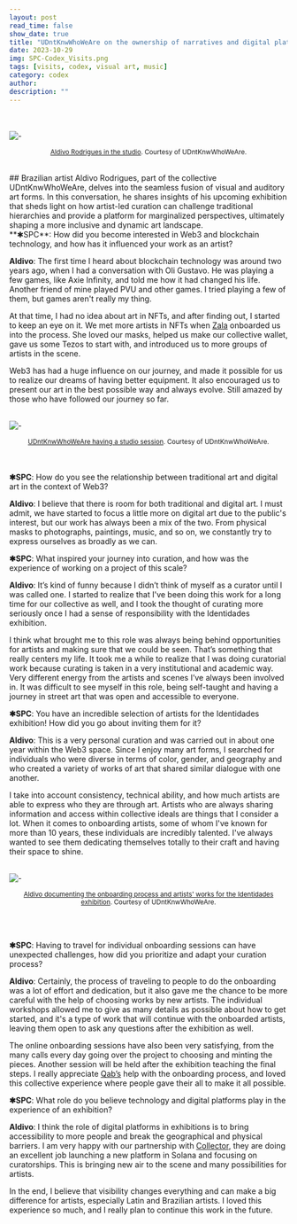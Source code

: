 ```yaml
---
layout: post
read_time: false
show_date: true
title: "UDntKnwWhoWeAre on the ownership of narratives and digital platforms"
date: 2023-10-29
img: SPC-Codex_Visits.png
tags: [visits, codex, visual art, music]
category: codex
author: 
description: ""
---
```


<br><br>
![-](https://i.postimg.cc/vm4B1KPx/F30-HHd8-Xc-AAr-KVG.jpg)<center><small><a href="https://twitter.com/UDntKnwWhoWeAre/status/710407761450729499">
Aldivo Rodrigues in the studio</a>. Courtesy of UDntKnwWhoWeAre.</small></center>


<br>
## Brazilian artist Aldivo Rodrigues, part of the collective UDntKnwWhoWeAre, delves into the seamless fusion of visual and auditory art forms. In this conversation, he shares insights of his upcoming exhibition that sheds light on how artist-led curation can challenge traditional hierarchies and provide a platform for marginalized perspectives, ultimately shaping a more inclusive and dynamic art landscape.


<br>
**✱SPC**: How did you become interested in Web3 and blockchain technology, and how has it influenced your work as an artist?

**Aldivo**: The first time I heard about blockchain technology was around two years ago, when I had a conversation with Oli Gustavo. He was playing a few games, like Axie Infinity, and told me how it had changed his life. Another friend of mine played PVU and other games. I tried playing a few of them, but games aren't really my thing.

At that time, I had no idea about art in NFTs, and after finding out, I started to keep an eye on it. We met more artists in NFTs when [Zala](https://twitter.com/zala_faz_zalas) onboarded us into the process. She loved our masks, helped us make our collective wallet, gave us some Tezos to start with, and introduced us to more groups of artists in the scene. 

Web3 has had a huge influence on our journey, and made it possible for us to realize our dreams of having better equipment. It also encouraged us to present our art in the best possible way and always evolve. Still amazed by those who have followed our journey so far.

<br>![-](https://i.postimg.cc/fy6DVL0F/F7y-Wy-Rt-WEAAEM7-N.jpg)<center><small><a href="https://twitter.com/UDntKnwWhoWeAre/status/1710407761450729499">UDntKnwWhoWeAre having a studio session</a>. Courtesy of UDntKnwWhoWeAre.</small></center>


<br><br>**✱SPC**: How do you see the relationship between traditional art and digital art in the context of Web3?

**Aldivo**: I believe that there is room for both traditional and digital art. I must admit, we have started to focus a little more on digital art due to the public's interest, but our work has always been a mix of the two. From physical masks to photographs, paintings, music, and so on, we constantly try to express ourselves as broadly as we can.

**✱SPC**: What inspired your journey into curation, and how was the experience of working on a project of this scale? 

**Aldivo**: It’s kind of funny because I didn’t think of myself as a curator until I was called one. I started to realize that I've been doing this work for a long time for our collective as well, and I took the thought of curating more seriously once I had a sense of responsibility with the Identidades exhibition.

I think what brought me to this role was always being behind opportunities for artists and making sure that we could be seen. That’s something that really centers my life. It took me a while to realize that I was doing curatorial work because curating is taken in a very institutional and academic way. Very different energy from the artists and scenes I’ve always been involved in. It was difficult to see myself in this role, being self-taught and having a journey in street art that was open and accessible to everyone.

**✱SPC**: You have an incredible selection of artists for the Identidades exhibition! How did you go about inviting them for it?

**Aldivo**: This is a very personal curation and was carried out in about one year within the Web3 space. Since I enjoy many art forms, I searched for individuals who were diverse in terms of color, gender, and geography and who created a variety of works of art that shared similar dialogue with one another.

I take into account consistency, technical ability, and how much artists are able to express who they are through art. Artists who are always sharing information and access within collective ideals are things that I consider a lot. When it comes to onboarding artists, some of whom I've known for more than 10 years, these individuals are incredibly talented. I've always wanted to see them dedicating themselves totally to their craft and having their space to shine.

<br>![-](https://i.postimg.cc/xCV1xVVr/F8-K2-I3-X0-AAh-QIm-copy.png)<center><small><a href="https://twitter.com/UDntKnwWhoWeAre/status/1714816667287511495">Aldivo documenting the onboarding process and artists' works for the Identidades exhibition</a>. Courtesy of UDntKnwWhoWeAre.</small></center>


<br><br>

**✱SPC**: Having to travel for individual onboarding sessions can have unexpected challenges, how did you prioritize and adapt your curation process?

**Aldivo**: Certainly, the process of traveling to people to do the onboarding was a lot of effort and dedication, but it also gave me the chance to be more careful with the help of choosing works by new artists. The individual workshops allowed me to give as many details as possible about how to get started, and it's a type of work that will continue with the onboarded artists, leaving them open to ask any questions after the exhibition as well.

The online onboarding sessions have also been very satisfying, from the many calls every day going over the project to choosing and minting the pieces. Another session will be held after the exhibition teaching the final steps. I really appreciate [Qab’s](https://twitter.com/qabqabqab) help with the onboarding process, and loved this collective experience where people gave their all to make it all possible.

**✱SPC**: What role do you believe technology and digital platforms play in the experience of an exhibition?

**Aldivo**: I think the role of digital platforms in exhibitions is to bring accessibility to more people and break the geographical and physical barriers. I am very happy with our partnership with [Collector](https://collector.sh), they are doing an excellent job launching a new platform in Solana and focusing on curatorships. This is bringing new air to the scene and many possibilities for artists.

In the end, I believe that visibility changes everything and can make a big difference for artists, especially Latin and Brazilian artists. I loved this experience so much, and I really plan to continue this work in the future.


<br>